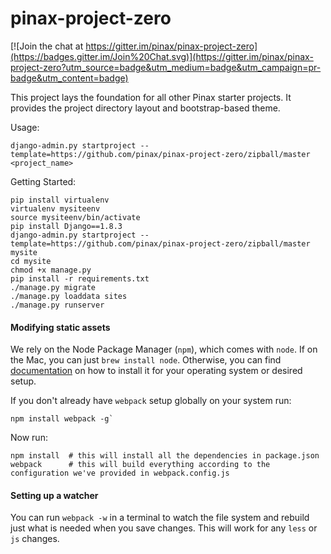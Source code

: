 # pinax-project-zero

[![Join the chat at https://gitter.im/pinax/pinax-project-zero](https://badges.gitter.im/Join%20Chat.svg)](https://gitter.im/pinax/pinax-project-zero?utm_source=badge&utm_medium=badge&utm_campaign=pr-badge&utm_content=badge)

This project lays the foundation for all other Pinax starter projects. It
provides the project directory layout and bootstrap-based theme.


Usage:

```
django-admin.py startproject --template=https://github.com/pinax/pinax-project-zero/zipball/master <project_name>
```

Getting Started:

```
pip install virtualenv
virtualenv mysiteenv
source mysiteenv/bin/activate
pip install Django==1.8.3
django-admin.py startproject --template=https://github.com/pinax/pinax-project-zero/zipball/master mysite
cd mysite
chmod +x manage.py
pip install -r requirements.txt
./manage.py migrate
./manage.py loaddata sites
./manage.py runserver
```

#### Modifying static assets

We rely on the Node Package Manager (`npm`), which comes with `node`. If on the
Mac, you can just `brew install node`. Otherwise, you can find [documentation](https://docs.npmjs.com/getting-started/installing-node)
on how to install it for your operating system or desired setup.

If you don't already have `webpack` setup globally on your system run:

```
npm install webpack -g`
```

Now run:

```
npm install  # this will install all the dependencies in package.json
webpack      # this will build everything according to the configuration we've provided in webpack.config.js
```

#### Setting up a watcher

You can run `webpack -w` in a terminal to watch the file system and rebuild just
what is needed when you save changes. This will work for any `less` or `js`
changes.
